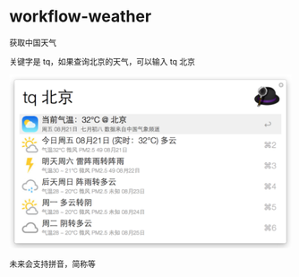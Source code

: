 # workflow-weather
获取中国天气

关键字是 tq，如果查询北京的天气，可以输入 tq 北京

![use](https://github.com/amlun/workflow-weather/raw/master/screen/use.png)

未来会支持拼音，简称等